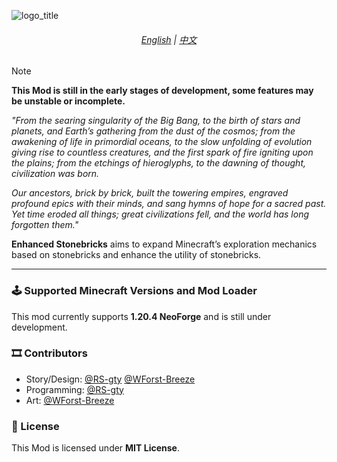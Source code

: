 ![logo_title](https://github.com/user-attachments/assets/61184b10-0daa-40b5-a73f-09802e357622)

<div align="center">

###### [English](README.md) | [中文](README_CN.md)
</div>

> [!NOTE]
> **This Mod is still in the early stages of development, some features may be unstable or incomplete.**

*"From the searing singularity of the Big Bang, to the birth of stars and planets, and Earth’s gathering from the dust of the cosmos; from the awakening of life in primordial oceans, to the slow unfolding of evolution giving rise to countless creatures, and the first spark of fire igniting upon the plains; from the etchings of hieroglyphs, to the dawning of thought, civilization was born.*

*Our ancestors, brick by brick, built the towering empires, engraved profound epics with their minds, and sang hymns of hope for a sacred past. Yet time eroded all things; great civilizations fell, and the world has long forgotten them."*

**Enhanced Stonebricks** aims to expand Minecraft’s exploration mechanics based on stonebricks and enhance the utility of stonebricks.

---

### 🕹 Supported Minecraft Versions and Mod Loader
This mod currently supports **1.20.4 NeoForge** and is still under development.

### 🎞 Contributors
- Story/Design: [@RS-gty](https://github.com/RS-gty) [@WForst-Breeze](https://github.com/WForst-Breeze)  
- Programming: [@RS-gty](https://github.com/RS-gty)  
- Art: [@WForst-Breeze](https://github.com/WForst-Breeze)  

### 📜 License
This Mod is licensed under **MIT License**.
